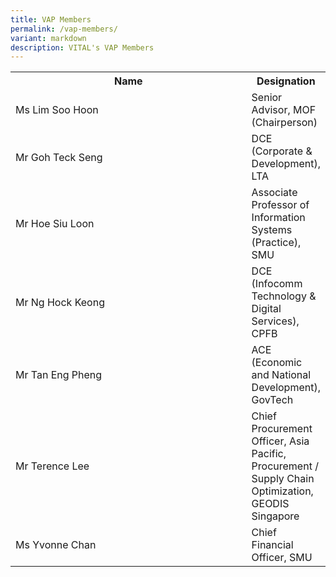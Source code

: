 ```yaml
---
title: VAP Members
permalink: /vap-members/
variant: markdown
description: VITAL's VAP Members
---
```

<table class="vital-table-1">
   <tbody>
      <tr>
         <th style="width: 100%;">
            Name
         </th>
         <th>
            Designation
         </th>
      </tr>
      <tr>
         <td>
            Ms Lim Soo Hoon
         </td>
         <td>
            Senior Advisor, MOF (Chairperson)
         </td>
      </tr>
      <tr>
         <td>Mr Goh Teck Seng</td>
         <td>
            DCE (Corporate &amp; Development), LTA
         </td>
      </tr>
      <tr>
         <td>
            Mr Hoe Siu Loon
         </td>
         <td>
            Associate Professor of Information Systems (Practice), SMU
         </td>
      </tr>
      <tr>
         <td>Mr Ng Hock Keong</td>
         <td>DCE (Infocomm Technology &amp; Digital Services), CPFB   
         </td>
      </tr>
      <tr>
         <td>
            Mr Tan Eng Pheng
         </td>
         <td>
            ACE (Economic and National Development), GovTech
         </td>
      </tr>
      <tr>
         <td>
             Mr Terence Lee     
         </td>
         <td>
            Chief Procurement Officer, Asia Pacific, Procurement / Supply Chain Optimization, GEODIS Singapore
         </td>
      </tr>
      <tr>
         <td>
             Ms Yvonne Chan       
         </td>
         <td>
            Chief Financial Officer, SMU
         </td>
		 </tr>
   </tbody>
</table>
